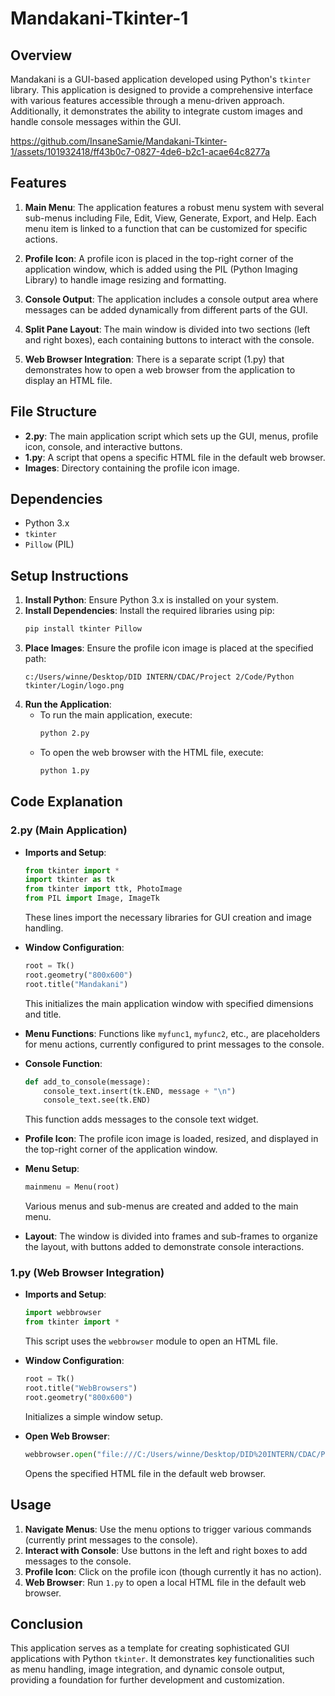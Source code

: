 # Mandakani-Tkinter-1
## Overview

Mandakani is a GUI-based application developed using Python's `tkinter` library. This application is designed to provide a comprehensive interface with various features accessible through a menu-driven approach. Additionally, it demonstrates the ability to integrate custom images and handle console messages within the GUI.

https://github.com/InsaneSamie/Mandakani-Tkinter-1/assets/101932418/ff43b0c7-0827-4de6-b2c1-acae64c8277a

## Features

1. **Main Menu**: The application features a robust menu system with several sub-menus including File, Edit, View, Generate, Export, and Help. Each menu item is linked to a function that can be customized for specific actions.

2. **Profile Icon**: A profile icon is placed in the top-right corner of the application window, which is added using the PIL (Python Imaging Library) to handle image resizing and formatting.

3. **Console Output**: The application includes a console output area where messages can be added dynamically from different parts of the GUI.

4. **Split Pane Layout**: The main window is divided into two sections (left and right boxes), each containing buttons to interact with the console.

5. **Web Browser Integration**: There is a separate script (1.py) that demonstrates how to open a web browser from the application to display an HTML file.

## File Structure

- **2.py**: The main application script which sets up the GUI, menus, profile icon, console, and interactive buttons.
- **1.py**: A script that opens a specific HTML file in the default web browser.
- **Images**: Directory containing the profile icon image.

## Dependencies

- Python 3.x
- `tkinter`
- `Pillow` (PIL)

## Setup Instructions

1. **Install Python**: Ensure Python 3.x is installed on your system.
2. **Install Dependencies**: Install the required libraries using pip:
   ```bash
   pip install tkinter Pillow
   ```
3. **Place Images**: Ensure the profile icon image is placed at the specified path:
   ```
   c:/Users/winne/Desktop/DID INTERN/CDAC/Project 2/Code/Python tkinter/Login/logo.png
   ```
4. **Run the Application**:
   - To run the main application, execute:
     ```bash
     python 2.py
     ```
   - To open the web browser with the HTML file, execute:
     ```bash
     python 1.py
     ```

## Code Explanation

### 2.py (Main Application)

- **Imports and Setup**:
  ```python
  from tkinter import *
  import tkinter as tk
  from tkinter import ttk, PhotoImage
  from PIL import Image, ImageTk
  ```
  These lines import the necessary libraries for GUI creation and image handling.

- **Window Configuration**:
  ```python
  root = Tk()
  root.geometry("800x600")
  root.title("Mandakani")
  ```
  This initializes the main application window with specified dimensions and title.

- **Menu Functions**: Functions like `myfunc1`, `myfunc2`, etc., are placeholders for menu actions, currently configured to print messages to the console.

- **Console Function**:
  ```python
  def add_to_console(message):
      console_text.insert(tk.END, message + "\n")
      console_text.see(tk.END)
  ```
  This function adds messages to the console text widget.

- **Profile Icon**: The profile icon image is loaded, resized, and displayed in the top-right corner of the application window.

- **Menu Setup**:
  ```python
  mainmenu = Menu(root)
  ```
  Various menus and sub-menus are created and added to the main menu.

- **Layout**: The window is divided into frames and sub-frames to organize the layout, with buttons added to demonstrate console interactions.

### 1.py (Web Browser Integration)

- **Imports and Setup**:
  ```python
  import webbrowser
  from tkinter import *
  ```
  This script uses the `webbrowser` module to open an HTML file.

- **Window Configuration**:
  ```python
  root = Tk()
  root.title("WebBrowsers")
  root.geometry("800x600")
  ```
  Initializes a simple window setup.

- **Open Web Browser**:
  ```python
  webbrowser.open("file:///C:/Users/winne/Desktop/DID%20INTERN/CDAC/Project%202/Code/Python%20tkinter/Login/Login%20Page.html")
  ```
  Opens the specified HTML file in the default web browser.

## Usage

1. **Navigate Menus**: Use the menu options to trigger various commands (currently print messages to the console).
2. **Interact with Console**: Use buttons in the left and right boxes to add messages to the console.
3. **Profile Icon**: Click on the profile icon (though currently it has no action).
4. **Web Browser**: Run `1.py` to open a local HTML file in the default web browser.

## Conclusion

This application serves as a template for creating sophisticated GUI applications with Python `tkinter`. It demonstrates key functionalities such as menu handling, image integration, and dynamic console output, providing a foundation for further development and customization.
